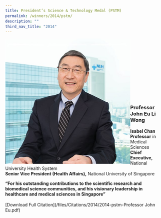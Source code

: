 ```yaml
---
title: President’s Science & Technology Medal (PSTM)
permalink: /winners/2014/pstm/
description: ""
third_nav_title: "2014"
---
```

<img src="/images/Winners/2014/pstm-prof-john-eu.jpg" alt="Professor John Eu Li Wong" style="width:400px" align="left"/><br><br><br><br><br><br><br><br><br><br><br>

### **Professor John Eu Li Wong**
<b>Isabel Chan Professor</b> in Medical Sciences<br>
<b>Chief Executive,</b> National University Health System<br>
<b>Senior Vice President (Health Affairs),</b> National University of Singapore

<b>“For his outstanding contributions to the scientific research and biomedical science communities, and his visionary leadership in healthcare and medical sciences in Singapore”</b><br><br>[Download Full Citation](/files/Citations/2014/2014-pstm-Professor John Eu.pdf)
<br>